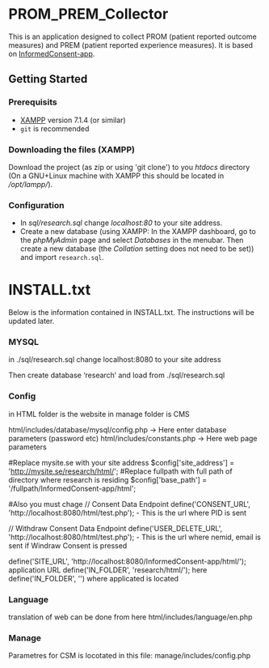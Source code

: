 # PROM_PREM_Collector
This is an application designed to collect PROM (patient reported outcome measures) and PREM (patient reported experience measures).
It is based on [InformedConsent-app](https://github.com/NIASC/InformedConsent-app).

## Getting Started

### Prerequisits
* [XAMPP](https://www.apachefriends.org/index.html) version 7.1.4 (or similar)
* `git` is recommended

### Downloading the files (XAMPP)
Download the project (as zip or using 'git clone') to you _htdocs_ directory (On a GNU+Linux machine with XAMPP this should be located in _/opt/lampp/_).

### Configuration
* In _sql/research.sql_ change _localhost:80_ to your site address.
* Create a new database (using XAMPP: In the XAMPP dashboard, go to the _phpMyAdmin_ page and select _Databases_ in the menubar. Then create a new database (the _Collation_ setting does not need to be set)) and import `research.sql`.

# INSTALL.txt
Below is the information contained in INSTALL.txt. The instructions will be updated later.

### MYSQL
in ./sql/research.sql change localhost:8080 to your site address

Then create database ‘research’ and load from ./sql/research.sql

### Config
in HTML folder is the website
in manage folder is CMS

html/includes/database/mysql/config.php -> Here enter database parameters (password etc)
html/includes/constants.php -> Here web page parameters

#Replace mysite.se with your site address
$config['site_address'] = 'http://mysite.se/research/html/';
#Replace fullpath with full path of directory where research is residing 
$config['base_path'] = '/fullpath/InformedConsent-app/html';

#Also you must chage 
// Consent Data Endpoint
define('CONSENT_URL', 'http://localhost:8080/html/test.php'); - This is the url where PID is sent

// Withdraw Consent Data Endpoint
define('USER_DELETE_URL', 'http://localhost:8080/html/test.php'); - This is the url  where nemid, email is sent if Windraw Consent is pressed

define('SITE_URL', 'http://localhost:8080/InformedConsent-app/html/'); application URL
define('IN_FOLDER', 'research/html/'); here define('IN_FOLDER', '') where applicated is located


### Language
translation of web can be done from here html/includes/language/en.php

### Manage
Parametres for CSM is locotated in this file: manage/includes/config.php
